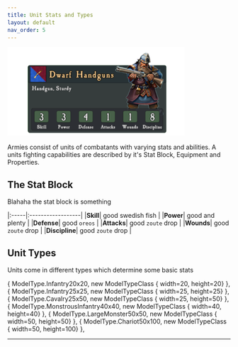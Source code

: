 ```yaml
---
title: Unit Stats and Types
layout: default
nav_order: 5
---
```

<img src="../assets/images/unitcard.png" width="400">

Armies consist of units of combatants with varying stats and abilities. A units fighting capabilities are described by it's Stat Block, Equipment and Properties.


## The Stat Block
Blahaha the stat block is something

|:-----|:------------------|
|**Skill**| good swedish fish |
|**Power**| good and plenty   |
|**Defense**| good `oreos`      |
|**Attacks**| good `zoute` drop |
|**Wounds**| good `zoute` drop |
|**Discipline**| good `zoute` drop |




## Unit Types
Units come in different types which determine some basic stats

  { ModelType.Infantry20x20, new ModelTypeClass { width=20, height=20} },
            { ModelType.Infantry25x25, new ModelTypeClass { width=25, height=25} },
            { ModelType.Cavalry25x50, new ModelTypeClass { width=25, height=50} },
            { ModelType.MonstrousInfantry40x40, new ModelTypeClass { width=40, height=40} },
            { ModelType.LargeMonster50x50, new ModelTypeClass { width=50, height=50} },
            { ModelType.Chariot50x100, new ModelTypeClass { width=50, height=100} },

----